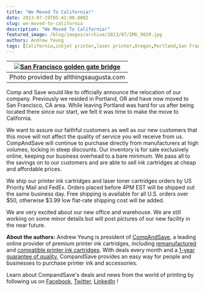 ```yaml
---
title: "We Moved To California!"
date: 2013-07-19T05:41:00.000Z
slug: we-moved-to-california
description: "We Moved To California!"
featured_image: /blog/images/archive/2013/07/IMG_9029.jpg
authors: Andrew Yeung
tags: [California,inkjet printer,laser printer,Oregon,Portland,San Francisco,companies,Comp and Save,ink cartridges]
---
```


| [![San Francisco golden gate bridge](/blog/images/IMG_9029.jpg)](/blog/images/IMG%5F9029.jpg) |
| -------------------------------------------------------- |
| Photo provided by allthingsaugusta.com                   |

Comp and Save would like to officially announce the relocation of our company. Previously we resided in Portland, OR and have now moved to San Francisco, CA area. While leaving Portland was hard for us after being located there since our start, we felt it was time to make the move to California.


We want to assure our faithful customers as well as our new customers that this move will not affect the quality of service you will receive from us. CompAndSave will continue to purchase directly from manufacturers at high volumes, locking in steep discounts. Our inventory is for sale exclusively online, keeping our business overhead to a bare minimum. We pass all to the savings on to our customers and are able to sell ink cartridges at cheap and affordable prices.


We ship our printer ink cartridges and laser toner cartridges orders by US Priority Mail and FedEx. Orders placed before 4PM EST will be shipped out the same business day. Free shipping is available for all U.S. orders over $50, otherwise $3.99 low flat-rate shipping cost will be added.


We are very excited about our new office and warehouse. We are still working on some minor details but will post pictures of our new facility in the near future.

**About the authors:** Andrew Yeung is president of [CompAndSave](https://www.compandsave.com/), a leading online provider of premium printer ink cartridges, including [remanufactured](https://www.compandsave.com/help) and [compatible printer ink cartridges](https://www.compandsave.com/help). With deals every month and a [1-year guarantee of quality](https://www.compandsave.com/help), CompandSave provides an easy way for people and businesses to purchase printer ink and accessories.

Learn about CompandSave's deals and news from the world of printing by following us on [Facebook](https://www.facebook.com/compandsave.ink), [Twitter](https://twitter.com/compandsave), [LinkedIn](https://www.linkedin.com) !